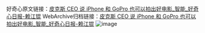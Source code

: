 好奇心原文链接：[皮克斯 CEO 说 iPhone 和 GoPro 也可以拍出好电影_智能_好奇心日报-赖江锟](https://www.qdaily.com/articles/9591.html)
WebArchive归档链接：[皮克斯 CEO 说 iPhone 和 GoPro 也可以拍出好电影_智能_好奇心日报-赖江锟](http://web.archive.org/web/20190623154611/https://www.qdaily.com/articles/9591.html)
![image](http://ww3.sinaimg.cn/large/007d5XDply1g3vfvdub57j30u031pb29)